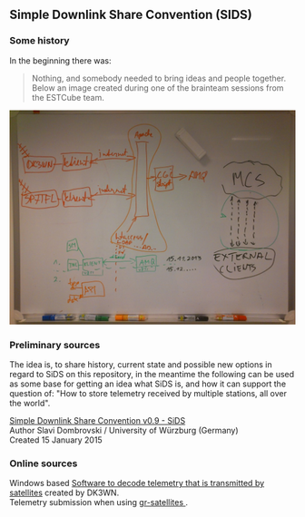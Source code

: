 
## Simple Downlink Share Convention (SIDS)

### Some history

In the beginning there was:

> Nothing, and somebody needed to bring ideas and people together. Below an image created during one of the brainteam sessions from the ESTCube team.

![In the beginning](images/Brainstorm-session.jpg)

### Preliminary sources

The idea is, to share history, current state and possible new options in regard to SiDS on this repository, in the meantime the following can be used as some base for getting an idea what SiDS is, and how it can support the question of: "How to store telemetry received by multiple stations, all over the world".

[Simple Downlink Share Convention v0.9 - SiDS](docs/Dombrovski-SIDS-Simple-Downlink-Share-Convention.pdf)\
Author Slavi Dombrovski / University of Würzburg (Germany)\
Created 15 January 2015

### Online sources

Windows based [Software to decode telemetry that is transmitted by satellites](https://www.pe0sat.vgnet.nl/decoding/tlm-decoding-software/dk3wn/) created by DK3WN.\
Telemetry submission when using [gr-satellites ](https://gr-satellites.readthedocs.io/en/latest/command_line.html?highlight=sids#telemetry-submission).
